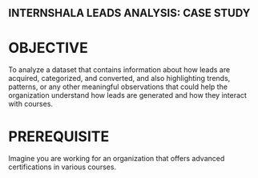 ## INTERNSHALA LEADS ANALYSIS: CASE STUDY


# OBJECTIVE

To analyze a dataset that contains information about how leads are acquired, categorized, and converted, and also
highlighting trends, patterns, or any other meaningful observations that could help the organization understand
how leads are generated and how they interact with courses.

# PREREQUISITE

Imagine you are working for an organization that offers advanced certifications in various courses.

